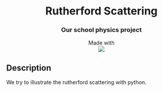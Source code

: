 <h1 align="center">Rutherford Scattering</h1>
<h3 align="center">Our school physics project</h3>
<p align="center">
  Made with<br>
  <img align="center" src="https://camo.githubusercontent.com/3df944c2b99f86f1361df72285183e890f11c52d36dfcd3c2844c6823c823fc1/68747470733a2f2f696d672e736869656c64732e696f2f7374617469632f76313f7374796c653d666f722d7468652d6261646765266d6573736167653d507974686f6e26636f6c6f723d333737364142266c6f676f3d507974686f6e266c6f676f436f6c6f723d464646464646266c6162656c3d">
</p>

## Description

 We try to illustrate the rutherford scattering with python.
